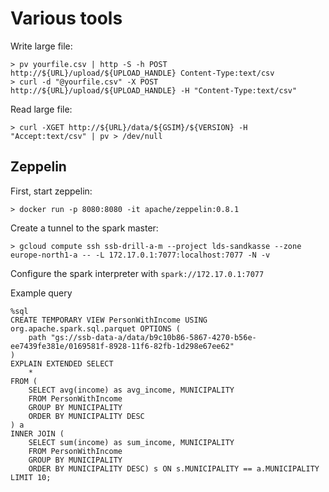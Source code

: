 # Various tools

Write large file: 

```
> pv yourfile.csv | http -S -h POST http://${URL}/upload/${UPLOAD_HANDLE} Content-Type:text/csv
> curl -d "@yourfile.csv" -X POST http://${URL}/upload/${UPLOAD_HANDLE} -H "Content-Type:text/csv"
```

Read large file:

```
> curl -XGET http://${URL}/data/${GSIM}/${VERSION} -H "Accept:text/csv" | pv > /dev/null
```

## Zeppelin

First, start zeppelin:
```
> docker run -p 8080:8080 -it apache/zeppelin:0.8.1
```

Create a tunnel to the spark master:

```
> gcloud compute ssh ssb-drill-a-m --project lds-sandkasse --zone europe-north1-a -- -L 172.17.0.1:7077:localhost:7077 -N -v
```

Configure the spark interpreter with `spark://172.17.0.1:7077`

Example query
```
%sql
CREATE TEMPORARY VIEW PersonWithIncome USING org.apache.spark.sql.parquet OPTIONS (
    path "gs://ssb-data-a/data/b9c10b86-5867-4270-b56e-ee7439fe381e/0169581f-8928-11f6-82fb-1d298e67ee62"
)
EXPLAIN EXTENDED SELECT 
    * 
FROM (
    SELECT avg(income) as avg_income, MUNICIPALITY 
    FROM PersonWithIncome 
    GROUP BY MUNICIPALITY 
    ORDER BY MUNICIPALITY DESC
) a 
INNER JOIN (
    SELECT sum(income) as sum_income, MUNICIPALITY 
    FROM PersonWithIncome 
    GROUP BY MUNICIPALITY 
    ORDER BY MUNICIPALITY DESC) s ON s.MUNICIPALITY == a.MUNICIPALITY LIMIT 10;
```